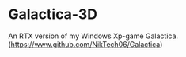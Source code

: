 # Galactica-3D
An RTX version of my Windows Xp-game Galactica. (https://www.github.com/NikTech06/Galactica)
